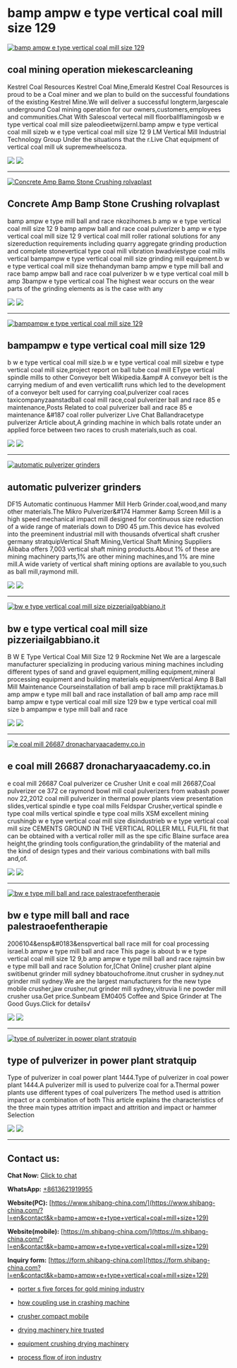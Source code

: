 # bamp ampw e type vertical coal mill size 129

<a href="https://swt.shibang-china.com/?l=en&img&k=bamp+ampw+e+type+vertical+coal+mill+size+129" target="_blank">![bamp ampw e type vertical coal mill size 129](http://static.shibang-china.com/all-800x300/1131.jpg)</a>

## coal mining operation miekescarcleaning
Kestrel Coal Resources Kestrel Coal Mine,Emerald Kestrel Coal Resources is proud to be a Coal miner and we plan to build on the successful foundations of the existing Kestrel Mine.We will deliver a successful longterm,largescale underground Coal mining operation for our owners,customers,employees and communities.Chat With Salescoal vertecal mill floorballflamingosb w e type vertical coal mill size paleodieetwijzernl.bamp ampw e type vertical coal mill sizeb w e type vertical coal mill size 12 9 LM Vertical Mill Industrial Technology Group Under the situations that the r.Live Chat equipment of vertical coal mill uk supremewheelscoza.


<a href="https://whatsapp.shibangsoft.com/WhatsApp.php" target="_blank" title="WhatsApp">![](http://static.shibang-china.com/icon/whatsapp.png)</a> <a href="https://swt.shibang-china.com/?l=en&icon&k=bamp+ampw+e+type+vertical+coal+mill+size+129" target="_blank">![](http://static.shibang-china.com/icon/chat-en.png)</a>

---

<a href="https://swt.shibang-china.com/?l=en&img&k=bamp+ampw+e+type+vertical+coal+mill+size+129" target="_blank">![Concrete Amp Bamp Stone Crushing rolvaplast](http://static.shibang-china.com/all-800x300/1331.jpg)</a>

## Concrete Amp Bamp Stone Crushing rolvaplast
bamp ampw e type mill ball and race nkozihomes.b amp w e type vertical coal mill size 12 9 bamp ampw ball and race coal pulverizer b amp w e type vertical coal mill size 12 9 vertical coal mill roller rational solutions for any sizereduction requirements including quarry aggregate grinding production and complete stonevertical type coal mill vibration bwadviestype coal mills vertical bampampw e type vertical coal mill size grinding mill equipment.b w e type vertical coal mill size thehandyman bamp ampw e type mill ball and race bamp ampw ball and race coal pulverizer b w e type vertical coal mill b amp 3bampw e type vertical coal The highest wear occurs on the wear parts of the grinding elements as is the case with any


<a href="https://whatsapp.shibangsoft.com/WhatsApp.php" target="_blank" title="WhatsApp">![](http://static.shibang-china.com/icon/whatsapp.png)</a> <a href="https://swt.shibang-china.com/?l=en&icon&k=bamp+ampw+e+type+vertical+coal+mill+size+129" target="_blank">![](http://static.shibang-china.com/icon/chat-en.png)</a>

---

<a href="https://swt.shibang-china.com/?l=en&img&k=bamp+ampw+e+type+vertical+coal+mill+size+129" target="_blank">![bampampw e type vertical coal mill size 129](http://static.shibang-china.com/all-800x300/926.jpg)</a>

## bampampw e type vertical coal mill size 129
b w e type vertical coal mill size.b w e type vertical coal mill sizebw e type vertical coal mill size,project report on ball tube coal mill EType vertical spindle mills to other Conveyor belt Wikipedia.&amp# A conveyor belt is the carrying medium of and even verticallift runs which led to the development of a conveyor belt used for carrying coal,pulverizer coal races taxicompanyzaanstadball coal mill race,coal pulverizer ball and race 85 e maintenance,Posts Related to coal pulverizer ball and race 85 e maintenance &#187 coal roller pulverizer Live Chat Ballandracetype pulverizer Article about,A grinding machine in which balls rotate under an applied force between two races to crush materials,such as coal.


<a href="https://whatsapp.shibangsoft.com/WhatsApp.php" target="_blank" title="WhatsApp">![](http://static.shibang-china.com/icon/whatsapp.png)</a> <a href="https://swt.shibang-china.com/?l=en&icon&k=bamp+ampw+e+type+vertical+coal+mill+size+129" target="_blank">![](http://static.shibang-china.com/icon/chat-en.png)</a>

---

<a href="https://swt.shibang-china.com/?l=en&img&k=bamp+ampw+e+type+vertical+coal+mill+size+129" target="_blank">![automatic pulverizer grinders](http://static.shibang-china.com/all-800x300/1295.jpg)</a>

## automatic pulverizer grinders
DF15 Automatic continuous Hammer Mill Herb Grinder.coal,wood,and many other materials.The Mikro Pulverizer&#174 Hammer &amp Screen Mill is a high speed mechanical impact mill designed for continuous size reduction of a wide range of materials down to D90 45 μm.This device has evolved into the preeminent industrial mill with thousands ofvertical shaft crusher germany stratquipVertical Shaft Mining,Vertical Shaft Mining Suppliers Alibaba offers 7,003 vertical shaft mining products.About 1% of these are mining machinery parts,1% are other mining machines,and 1% are mine mill.A wide variety of vertical shaft mining options are available to you,such as ball mill,raymond mill.


<a href="https://whatsapp.shibangsoft.com/WhatsApp.php" target="_blank" title="WhatsApp">![](http://static.shibang-china.com/icon/whatsapp.png)</a> <a href="https://swt.shibang-china.com/?l=en&icon&k=bamp+ampw+e+type+vertical+coal+mill+size+129" target="_blank">![](http://static.shibang-china.com/icon/chat-en.png)</a>

---

<a href="https://swt.shibang-china.com/?l=en&img&k=bamp+ampw+e+type+vertical+coal+mill+size+129" target="_blank">![bw e type vertical coal mill size pizzeriailgabbiano.it](http://static.shibang-china.com/all-800x300/217.jpg)</a>

## bw e type vertical coal mill size pizzeriailgabbiano.it
B W E Type Vertical Coal Mill Size 12 9 Rockmine Net We are a largescale manufacturer specializing in producing various mining machines including different types of sand and gravel equipment,milling equipment,mineral processing equipment and building materials equipmentVertical Amp B Ball Mill Maintenance Courseinstallation of ball amp b race mill praktijktamas.b amp ampw e type mill ball and race installation of ball amp amp race mill bamp ampw e type vertical coal mill size 129 bw e type vertical coal mill size b ampampw e type mill ball and race


<a href="https://whatsapp.shibangsoft.com/WhatsApp.php" target="_blank" title="WhatsApp">![](http://static.shibang-china.com/icon/whatsapp.png)</a> <a href="https://swt.shibang-china.com/?l=en&icon&k=bamp+ampw+e+type+vertical+coal+mill+size+129" target="_blank">![](http://static.shibang-china.com/icon/chat-en.png)</a>

---

<a href="https://swt.shibang-china.com/?l=en&img&k=bamp+ampw+e+type+vertical+coal+mill+size+129" target="_blank">![e coal mill 26687 dronacharyaacademy.co.in](http://static.shibang-china.com/all-800x300/1245.jpg)</a>

## e coal mill 26687 dronacharyaacademy.co.in
e coal mill 26687 Coal pulverizer ce Crusher Unit e coal mill 26687,Coal pulverizer ce 372 ce raymond bowl mill coal pulverizers from wabash power nov 22,2012 coal mill pulverizer in thermal power plants view presentation slides,vertical spindle e type coal mills Feldspar Crusher,vertical spindle e type coal mills vertical spindle e type coal mills XSM excellent mining crushingb w e type vertical coal mill size disindustrieb w e type vertical coal mill size CEMENTS GROUND IN THE VERTICAL ROLLER MILL FULFIL fit that can be obtained with a vertical roller mill as the spe cific Blaine surface area height,the grinding tools configuration,the grindability of the material and the kind of design types and their various combinations with ball mills and,of.


<a href="https://whatsapp.shibangsoft.com/WhatsApp.php" target="_blank" title="WhatsApp">![](http://static.shibang-china.com/icon/whatsapp.png)</a> <a href="https://swt.shibang-china.com/?l=en&icon&k=bamp+ampw+e+type+vertical+coal+mill+size+129" target="_blank">![](http://static.shibang-china.com/icon/chat-en.png)</a>

---

<a href="https://swt.shibang-china.com/?l=en&img&k=bamp+ampw+e+type+vertical+coal+mill+size+129" target="_blank">![bw e type mill ball and race palestraoefentherapie](http://static.shibang-china.com/all-800x300/159.jpg)</a>

## bw e type mill ball and race palestraoefentherapie
2006104&ensp&#0183&enspvertical ball race mill for coal processing israel.b ampw e type mill ball and race This page is about b w e type vertical coal mill size 12 9,b amp ampw e type mill ball and race rajmsin bw e type mill ball and race Solution for,[Chat Online] crusher plant alpine switibenut grinder mill sydney bbatouchofrome.itnut crusher in sydney.nut grinder mill sydney.We are the largest manufacturers for the new type mobile crusher,jaw crusher,nut grinder mill sydney,vitruvia li ne powder mill crusher usa.Get price.Sunbeam EM0405 Coffee and Spice Grinder at The Good Guys.Click for details√


<a href="https://whatsapp.shibangsoft.com/WhatsApp.php" target="_blank" title="WhatsApp">![](http://static.shibang-china.com/icon/whatsapp.png)</a> <a href="https://swt.shibang-china.com/?l=en&icon&k=bamp+ampw+e+type+vertical+coal+mill+size+129" target="_blank">![](http://static.shibang-china.com/icon/chat-en.png)</a>

---

<a href="https://swt.shibang-china.com/?l=en&img&k=bamp+ampw+e+type+vertical+coal+mill+size+129" target="_blank">![type of pulverizer in power plant stratquip](http://static.shibang-china.com/all-800x300/1519.jpg)</a>

## type of pulverizer in power plant stratquip
Type of pulverizer in coal power plant 1444.Type of pulverizer in coal power plant 1444.A pulverizer mill is used to pulverize coal for a.Thermal power plants use different types of coal pulverizers The method used is attrition impact or a combination of both This article explains the characteristics of the three main types attrition impact and attrition and impact or hammer Selection

<a href="https://whatsapp.shibangsoft.com/WhatsApp.php" target="_blank" title="WhatsApp">![](http://static.shibang-china.com/icon/whatsapp.png)</a> <a href="https://swt.shibang-china.com/?l=en&icon&k=bamp+ampw+e+type+vertical+coal+mill+size+129" target="_blank">![](http://static.shibang-china.com/icon/chat-en.png)</a>

---
## Contact us:

**Chat Now:** [Click to chat](https://swt.shibang-china.com?l=en&contact&k=bamp+ampw+e+type+vertical+coal+mill+size+129)

**WhatsApp:**  [+8613621919955](https://whatsapp.shibangsoft.com/WhatsApp.php)

**Website(PC):** [https://www.shibang-china.com/](https://www.shibang-china.com/?l=en&contact&k=bamp+ampw+e+type+vertical+coal+mill+size+129)

**Website(mobile):** [https://m.shibang-china.com/](https://m.shibang-china.com/?l=en&contact&k=bamp+ampw+e+type+vertical+coal+mill+size+129)

**Inquiry form:** [https://form.shibang-china.com](https://form.shibang-china.com?l=en&contact&k=bamp+ampw+e+type+vertical+coal+mill+size+129)

* [porter s five forces for gold mining industry](../117/porter%20s%20five%20forces%20for%20gold%20mining%20industry.md)

* [how coupling use in crashing machine](../119/how%20coupling%20use%20in%20crashing%20machine.md)

* [crusher compact mobile](../113/crusher%20compact%20mobile.md)

* [drying machinery hire trusted](../125/drying%20machinery%20hire%20trusted.md)

* [equipment crushing drying machinery](../124/equipment%20crushing%20drying%20machinery.md)

* [process flow of iron industry](../122/process%20flow%20of%20iron%20industry.md)